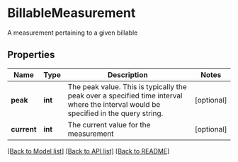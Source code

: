 # BillableMeasurement

A measurement pertaining to a given billable
## Properties
Name | Type | Description | Notes
------------ | ------------- | ------------- | -------------
**peak** | **int** | The peak value. This is typically the peak over a specified time interval where the interval would be specified in the query string. | [optional] 
**current** | **int** | The current value for the measurement | [optional] 

[[Back to Model list]](../README.md#documentation-for-models) [[Back to API list]](../README.md#documentation-for-api-endpoints) [[Back to README]](../README.md)


